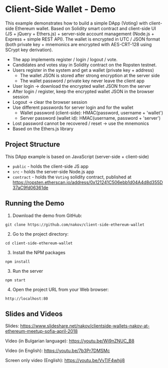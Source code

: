 # Client-Side Wallet - Demo

This example demonstrates how to build a simple DApp (Voting) with client-side Ethereum wallet. Based on Solidity smart contract and client-side UI (JS + jQuery + Ethers.js) + server-side account management (Node.js + Express + simple REST API). The wallet is encrypted in UTC / JSON format (both private key + mnemonics are encrypted with AES-CRT-128 using SCrypt key derivation).
 - The app implements register / login / logout / vote.
 - Candidates and votes stay in Solidity contract on the Ropsten testnet.
 - Users register in the system and get a wallet (private key + address)
    - The wallet JSON is stored after strong encryption at the server side
    - The wallet password / private key never leave the client app
 - User login -> download the encrypted wallet JSON from the server
 - After login / register, keep the encrypted wallet JSON in the browser session
 - Logout -> clear the browser session
 - Use different passwords for server login and for the wallet
    - Wallet password (client-side): HMAC(password, username + 'wallet')
    - Server password (wallet id): HMAC(username, password + 'server')
 - Lost password cannot be recovered / reset -> use the mnemonics
 - Based on the Ethers.js library
 
## Project Structure

This DApp example is based on JavaScript (server-side + client-side)
 - `public` - holds the client-side JS app
 - `src` - holds the server-side Node.js app
 - `contract` - holds the `Voting` solidity contract, published at https://ropsten.etherscan.io/address/0x121241C506ebb1d04A4d8d355D37aC9fd06361de 

## Running the Demo

1. Download the demo from GitHub:
```
git clone https://github.com/nakov/client-side-ethereum-wallet
```

2. Go to the project directory:
```
cd client-side-ethereum-wallet
```

3. Install the NPM packages
```
npm install
```

3. Run the server
```
npm start
```

4. Open the project URL from your Web browser:
```
http://localhost:80
```

## Slides and Videos

Slides: https://www.slideshare.net/nakov/clientside-wallets-nakov-at-ethereum-meetup-sofia-april-2018

Video (in Bulgarian language): https://youtu.be/Wi9nZNUC_B8

Video (in English): https://youtu.be/7b3Pr7DMSMc

Screen only video (English): https://youtu.be/VvTlF4whjj8
